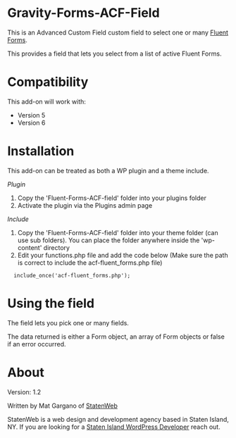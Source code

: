# Gravity-Forms-ACF-Field

This is an Advanced Custom Field custom field to select one or many [Fluent Forms](http://www.fluentforms.com/).

This provides a field that lets you select from a list of active Fluent Forms.

# Compatibility

This add-on will work with:

- Version 5
- Version 6

# Installation

This add-on can be treated as both a WP plugin and a theme include.

_Plugin_

1. Copy the 'Fluent-Forms-ACF-field' folder into your plugins folder
2. Activate the plugin via the Plugins admin page

_Include_

1.  Copy the 'Fluent-Forms-ACF-field' folder into your theme folder (can use sub folders). You can place the folder anywhere inside the 'wp-content' directory
2.  Edit your functions.php file and add the code below (Make sure the path is correct to include the acf-fluent_forms.php file)

```
  include_once('acf-fluent_forms.php');
```

# Using the field

The field lets you pick one or many fields.

The data returned is either a Form object, an array of Form objects or false if an error occurred.

# About

Version: 1.2

Written by Mat Gargano of [StatenWeb](http://statenweb.com)

StatenWeb is a web design and development agency based in Staten Island, NY. If you are looking for a [Staten Island WordPress Developer](http://statenweb.com) reach out.
